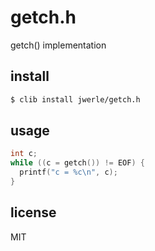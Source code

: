 getch.h
=======

getch() implementation

## install

```sh
$ clib install jwerle/getch.h
```

## usage

```c
int c;
while ((c = getch()) != EOF) {
  printf("c = %c\n", c);
}
```

## license

MIT
